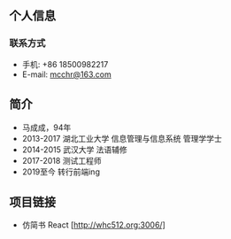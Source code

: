 ## 个人信息

### 联系方式
- 手机: +86 18500982217
- E-mail: mcchr@163.com

## 简介
- 马成成，94年
- 2013-2017 湖北工业大学 信息管理与信息系统  管理学学士
- 2014-2015 武汉大学  法语辅修
- 2017-2018 测试工程师
- 2019至今 转行前端ing

## 项目链接
- 仿简书 React [http://whc512.org:3006/]
